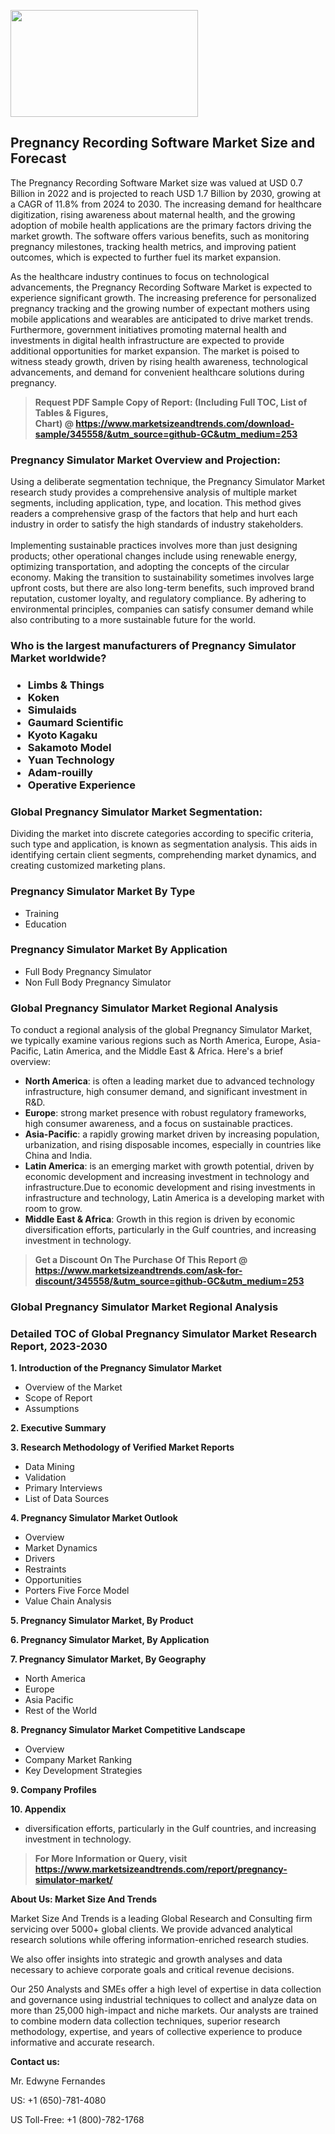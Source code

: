 <p><img class="alignnone size-medium wp-image-20088" src="https://ffe5etoiles.com/wp-content/uploads/2024/12/MST1-300x171.png" alt="" width="300" height="171" /></p><h2>Pregnancy Recording Software Market Size and Forecast</h2><p>The Pregnancy Recording Software Market size was valued at USD 0.7 Billion in 2022 and is projected to reach USD 1.7 Billion by 2030, growing at a CAGR of 11.8% from 2024 to 2030. The increasing demand for healthcare digitization, rising awareness about maternal health, and the growing adoption of mobile health applications are the primary factors driving the market growth. The software offers various benefits, such as monitoring pregnancy milestones, tracking health metrics, and improving patient outcomes, which is expected to further fuel its market expansion.</p><p>As the healthcare industry continues to focus on technological advancements, the Pregnancy Recording Software Market is expected to experience significant growth. The increasing preference for personalized pregnancy tracking and the growing number of expectant mothers using mobile applications and wearables are anticipated to drive market trends. Furthermore, government initiatives promoting maternal health and investments in digital health infrastructure are expected to provide additional opportunities for market expansion. The market is poised to witness steady growth, driven by rising health awareness, technological advancements, and demand for convenient healthcare solutions during pregnancy.</p></p><blockquote id="" class=""><strong>Request PDF Sample Copy of Report: (Including Full TOC, List of Tables &amp; Figures, Chart)&nbsp;@&nbsp;<strong><a href="https://www.marketsizeandtrends.com/download-sample/345558/&utm_source=github-GC&utm_medium=253" target="_blank">https://www.marketsizeandtrends.com/download-sample/345558/&utm_source=github-GC&utm_medium=253</a></strong></strong></blockquote><h3 id="" class="">Pregnancy Simulator Market&nbsp;Overview and Projection:</h3><p id="" class="">Using a deliberate segmentation technique, the Pregnancy Simulator Market research study provides a comprehensive analysis of multiple market segments, including application, type, and location. This method gives readers a comprehensive grasp of the factors that help and hurt each industry in order to satisfy the high standards of industry stakeholders. <br /> <br />Implementing sustainable practices involves more than just designing products; other operational changes include using renewable energy, optimizing transportation, and adopting the concepts of the circular economy. Making the transition to sustainability sometimes involves large upfront costs, but there are also long-term benefits, such improved brand reputation, customer loyalty, and regulatory compliance. By adhering to environmental principles, companies can satisfy consumer demand while also contributing to a more sustainable future for the world.</p><h3 id="" class="">Who is the largest manufacturers of&nbsp;Pregnancy Simulator Market worldwide?</h3><h3 class=""><p><ul><li>Limbs & Things </li><li> Koken </li><li> Simulaids </li><li> Gaumard Scientific </li><li> Kyoto Kagaku </li><li> Sakamoto Model </li><li> Yuan Technology </li><li> Adam-rouilly </li><li> Operative Experience</li></ul></p></h3><h3 id="" class="">Global&nbsp;Pregnancy Simulator Market Segmentation:</h3><p id="" class="">Dividing the market into discrete categories according to specific criteria, such type and application, is known as segmentation analysis. This aids in identifying certain client segments, comprehending market dynamics, and creating customized marketing plans.</p><h3 id="" class="">Pregnancy Simulator Market&nbsp;By Type</h3><p><p><ul><li>Training</li><li> Education</p></li></ul></p></p><h3 id="" class="">Pregnancy Simulator Market&nbsp;By Application</h3><p class=""><p><ul><li>Full Body Pregnancy Simulator</li><li> Non Full Body Pregnancy Simulator</li></ul></p></p><h3 id="" class="">Global Pregnancy Simulator Market Regional Analysis</h3><p id="" class="">To conduct a regional analysis of the global Pregnancy Simulator Market, we typically examine various regions such as North America, Europe, Asia-Pacific, Latin America, and the Middle East &amp; Africa. Here's a brief overview:</p><ul><li><strong>North America</strong>: is often a leading market due to advanced technology infrastructure, high consumer demand, and significant investment in R&amp;D.</li><li><strong>Europe</strong>: strong market presence with robust regulatory frameworks, high consumer awareness, and a focus on sustainable practices.</li><li><strong>Asia-Pacific</strong>: a rapidly growing market driven by increasing population, urbanization, and rising disposable incomes, especially in countries like China and India.</li><li><strong>Latin America</strong>: is an emerging market with growth potential, driven by economic development and increasing investment in technology and infrastructure.Due to economic development and rising investments in infrastructure and technology, Latin America is a developing market with room to grow.</li><li><strong>Middle East &amp; Africa</strong>: Growth in this region is driven by economic diversification efforts, particularly in the Gulf countries, and increasing investment in technology.</li></ul><blockquote id="" class=""><strong>Get a Discount On The Purchase Of This Report @ <strong><a href="https://www.marketsizeandtrends.com/ask-for-discount/345558/&utm_source=github-GC&utm_medium=253" target="_blank">https://www.marketsizeandtrends.com/ask-for-discount/345558/&utm_source=github-GC&utm_medium=253</a></strong></strong></blockquote><h3 id="" class="">Global Pregnancy Simulator Market Regional Analysis</h3><h3 id="" class="">Detailed TOC of Global Pregnancy Simulator Market Research Report, 2023-2030</h3><p id="" class=""><strong>1. Introduction of the Pregnancy Simulator Market</strong></p><ul><li>Overview of the Market</li><li>Scope of Report</li><li>Assumptions</li></ul><p id="" class=""><strong>2. Executive Summary</strong></p><p id="" class=""><strong>3. Research Methodology of Verified Market Reports</strong></p><ul><li>Data Mining</li><li>Validation</li><li>Primary Interviews</li><li>List of Data Sources</li></ul><p id="" class=""><strong>4. Pregnancy Simulator Market Outlook</strong></p><ul><li>Overview</li><li>Market Dynamics</li><li>Drivers</li><li>Restraints</li><li>Opportunities</li><li>Porters Five Force Model</li><li>Value Chain Analysis</li></ul><p id="" class=""><strong>5. Pregnancy Simulator Market, By Product</strong></p><p id="" class=""><strong>6. Pregnancy Simulator Market, By Application</strong></p><p id="" class=""><strong>7. Pregnancy Simulator Market, By Geography</strong></p><ul><li>North America</li><li>Europe</li><li>Asia Pacific</li><li>Rest of the World</li></ul><p id="" class=""><strong>8. Pregnancy Simulator Market Competitive Landscape</strong></p><ul><li>Overview</li><li>Company Market Ranking</li><li>Key Development Strategies</li></ul><p id="" class=""><strong>9. Company Profiles</strong></p><p id="" class=""><strong>10. Appendix</strong></p><ul><li>diversification efforts, particularly in the Gulf countries, and increasing investment in technology.</li></ul><blockquote id="" class=""><strong>For More Information or Query, visit <strong><strong><a href="https://www.marketsizeandtrends.com/report/pregnancy-simulator-market/" target="_blank">https://www.marketsizeandtrends.com/report/pregnancy-simulator-market/</a></strong></strong></strong></blockquote><p id="" class=""><strong>About Us: Market Size And Trends</strong></p><p id="" class="">Market Size And Trends is a leading Global Research and Consulting firm servicing over 5000+ global clients. We provide advanced analytical research solutions while offering information-enriched research studies.</p><p id="" class="">We also offer insights into strategic and growth analyses and data necessary to achieve corporate goals and critical revenue decisions.</p><p id="" class="">Our 250 Analysts and SMEs offer a high level of expertise in data collection and governance using industrial techniques to collect and analyze data on more than 25,000 high-impact and niche markets. Our analysts are trained to combine modern data collection techniques, superior research methodology, expertise, and years of collective experience to produce informative and accurate research.</p><p id="" class=""><strong>Contact us:</strong></p><p id="" class="">Mr. Edwyne Fernandes</p><p id="" class="">US: +1 (650)-781-4080</p><p id="" class="">US Toll-Free: +1 (800)-782-1768</p>
